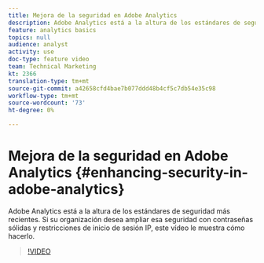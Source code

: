 ```yaml
---
title: Mejora de la seguridad en Adobe Analytics
description: Adobe Analytics está a la altura de los estándares de seguridad más recientes. Si su organización desea ampliar esa seguridad con contraseñas sólidas y restricciones de inicio de sesión IP, este vídeo le mostrará cómo hacerlo.
feature: analytics basics
topics: null
audience: analyst
activity: use
doc-type: feature video
team: Technical Marketing
kt: 2366
translation-type: tm+mt
source-git-commit: a42658cfd4bae7b077ddd48b4cf5c7db54e35c98
workflow-type: tm+mt
source-wordcount: '73'
ht-degree: 0%

---
```



# Mejora de la seguridad en Adobe Analytics {#enhancing-security-in-adobe-analytics}

Adobe Analytics está a la altura de los estándares de seguridad más recientes. Si su organización desea ampliar esa seguridad con contraseñas sólidas y restricciones de inicio de sesión IP, este vídeo le muestra cómo hacerlo.

>[!VIDEO](https://video.tv.adobe.com/v/25458/?quality=12)

